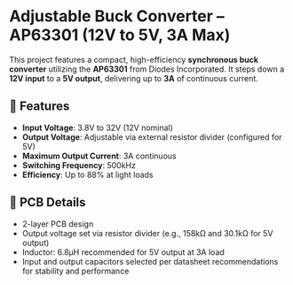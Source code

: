 # Adjustable Buck Converter – AP63301 (12V to 5V, 3A Max)

This project features a compact, high-efficiency **synchronous buck converter** utilizing the **AP63301** from Diodes Incorporated. It steps down a **12V input** to a **5V output**, delivering up to **3A** of continuous current.

## 🔧 Features

- **Input Voltage**: 3.8V to 32V (12V nominal)
- **Output Voltage**: Adjustable via external resistor divider (configured for 5V)
- **Maximum Output Current**: 3A continuous
- **Switching Frequency**: 500kHz
- **Efficiency**: Up to 88% at light loads

## 🧱 PCB Details

- 2-layer PCB design
- Output voltage set via resistor divider (e.g., 158kΩ and 30.1kΩ for 5V output)
- Inductor: 6.8μH recommended for 5V output at 3A load
- Input and output capacitors selected per datasheet recommendations for stability and performance

